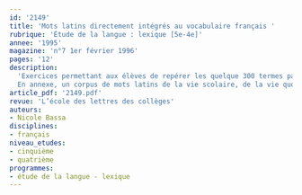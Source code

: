 ```yaml
---
id: '2149'
title: 'Mots latins directement intégrés au vocabulaire français '
rubrique: 'Étude de la langue : lexique [5e-4e]'
annee: '1995'
magazine: 'n°7 1er février 1996'
pages: '12'
description: 
  'Exercices permettant aux élèves de repérer les quelque 300 termes passés sans modification du latin au français…
  En annexe, un corpus de mots latins de la vie scolaire, de la vie quotidienne, politique et juridique.'
article_pdf: '2149.pdf'
revue: 'L’école des lettres des collèges'
auteurs:
- Nicole Bassa
disciplines:
- français
niveau_etudes:
- cinquième
- quatrième
programmes:
- étude de la langue - lexique
---
```

